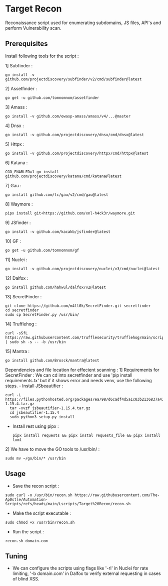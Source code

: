 # Target Recon
Reconaissance script used for enumerating subdomains, JS files, API's and perform Vulnerability scan.

## Prerequisites
Install following tools for the script :

1] Subfinder : 
```
go install -v github.com/projectdiscovery/subfinder/v2/cmd/subfinder@latest
```
2] Assetfinder : 
```
go get -u github.com/tomnomnom/assetfinder
```
3] Amass : 
```
go install -v github.com/owasp-amass/amass/v4/...@master
```
4] Dnsx : 
```
go install -v github.com/projectdiscovery/dnsx/cmd/dnsx@latest
```
5] Httpx : 
```
go install -v github.com/projectdiscovery/httpx/cmd/httpx@latest
```
6] Katana : 
```
CGO_ENABLED=1 go install github.com/projectdiscovery/katana/cmd/katana@latest
```
7] Gau : 
```
go install github.com/lc/gau/v2/cmd/gau@latest
```
8] Waymore : 
```
pipx install git+https://github.com/xnl-h4ck3r/waymore.git
```
9] JSfinder : 
```
go install -v github.com/kacakb/jsfinder@latest
```
10] GF : 
```
go get -u github.com/tomnomnom/gf
```
11] Nuclei : 
```
go install -v github.com/projectdiscovery/nuclei/v3/cmd/nuclei@latest
```
12] Dalfox : 
```
go install github.com/hahwul/dalfox/v2@latest
```
13] SecretFinder : 
```
git clone https://github.com/m4ll0k/SecretFinder.git secretfinder
cd secretfinder
sudo cp SecretFinder.py /usr/bin/
```
14] Trufflehog : 
```
curl -sSfL https://raw.githubusercontent.com/trufflesecurity/trufflehog/main/scripts/install.sh | sudo sh -s -- -b /usr/bin
```
15] Mantra : 
```
go install github.com/Brosck/mantra@latest
```
Dependencies and file location for effecient scanning :
1] Requirements for SecretFinder : We can cd into secretfinder and use 'pip install requirements.tx' but if it shows error and needs venv, use the following steps.
	- Install JSbeautifier : 
  ```
  curl -L https://files.pythonhosted.org/packages/ea/98/d6cadf4d5a1c03b2136837a435682418c29fdeb66be137128544cecc5b7a/jsbeautifier-1.15.4.tar.gz 
	tar -xvzf jsbeautifier-1.15.4.tar.gz
	cd jsbeautifier-1.15.4
	sudo python3 setup.py install
  ```
- Install rest using pipx : 
  ```
  pipx install requests && pipx instal requests_file && pipx install lxml
  ```
2] We have to move the GO tools to /usr/bin/ : 
```
sudo mv ~/go/bin/* /usr/bin
```
## Usage 
- Save the recon script : 
```
sudo curl -o /usr/bin/recon.sh https://raw.githubusercontent.com/The-Ap0stle/Automation-Scripts/refs/heads/main/Lscripts/Target%20Recon/recon.sh
```
- Make the script executable :
```
sudo chmod +x /usr/bin/recon.sh
```
- Run the script :
```
recon.sh domain.com
```
## Tuning
- We can configure the scripts using flags like '-rl' in Nuclei for rate limiting, '-b domain.com' in Dalfox to verify external requesting in cases of blind XSS. 